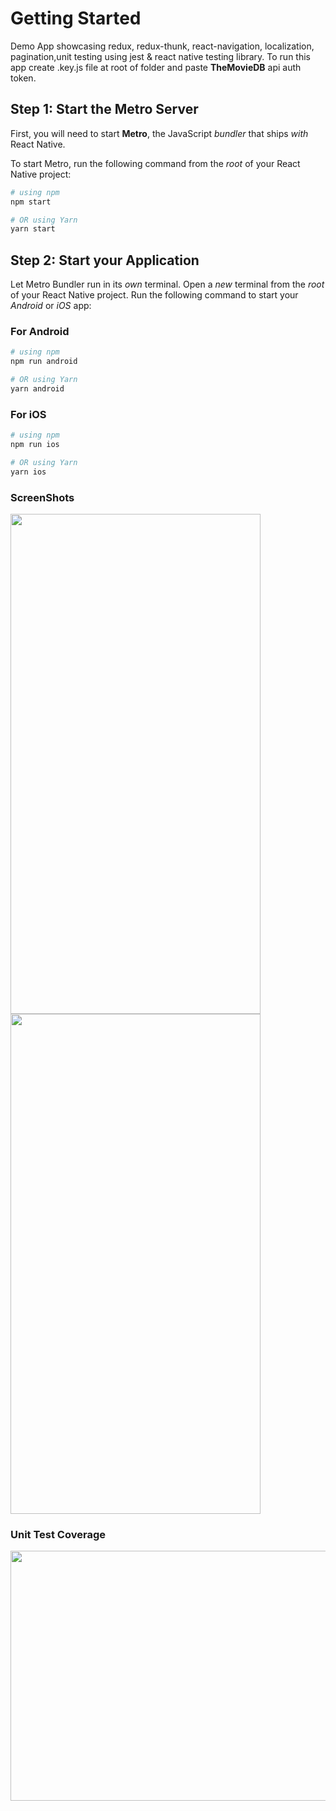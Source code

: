 # Getting Started
Demo App showcasing redux, redux-thunk, react-navigation, localization, pagination,unit testing using jest & react native testing library.
To run this app create .key.js file at root of folder and paste **TheMovieDB** api auth token.

## Step 1: Start the Metro Server

First, you will need to start **Metro**, the JavaScript _bundler_ that ships _with_ React Native.

To start Metro, run the following command from the _root_ of your React Native project:

```bash
# using npm
npm start

# OR using Yarn
yarn start
```

## Step 2: Start your Application

Let Metro Bundler run in its _own_ terminal. Open a _new_ terminal from the _root_ of your React Native project. Run the following command to start your _Android_ or _iOS_ app:

### For Android

```bash
# using npm
npm run android

# OR using Yarn
yarn android
```

### For iOS

```bash
# using npm
npm run ios

# OR using Yarn
yarn ios
```

### ScreenShots
<img height="800" width="400" src = "https://github.com/shashanksoul/Demo/assets/46104967/b4d15255-5b07-4274-b505-cba190e58b7b" />
<img  height="800" width="400"  src = "https://github.com/shashanksoul/Demo/assets/46104967/34d0a764-e7ef-4e20-9da5-dbf301ab9926" />


### Unit Test Coverage
<img height="400" width="800" src = "https://github.com/shashanksoul/Demo/assets/46104967/69b402c4-42df-4729-b12b-b2db17620562" />




